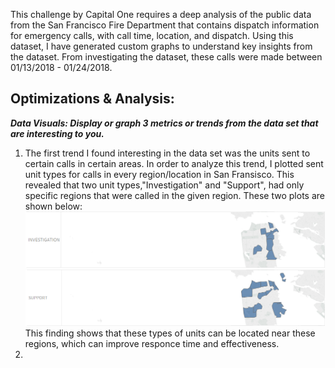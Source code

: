 This challenge by Capital One requires a deep analysis of the public data from the San Francisco Fire Department that contains dispatch 
information for emergency calls, with call time, location, and dispatch. Using this dataset, I have generated custom graphs to understand
key insights from the dataset. From investigating the dataset, these calls were made between 01/13/2018 - 01/24/2018.
## Optimizations & Analysis:
***Data Visuals: Display or graph 3 metrics or trends from the data set that are interesting to you.***
1. The first trend I found interesting in the data set was the units sent to certain calls in certain areas. In order to analyze this trend, I plotted sent unit types for calls in every region/location in San Fransisco. This revealed that two unit types,"Investigation" and "Support", had only specific regions that were called in the given region. These two plots are shown below:
![Investigation Regions](https://github.com/kmert10/Capital-One-SFPD-Challenge/blob/master/Website%20Graphs%20Images/cool%20thing%20part%201%20a.PNG)
![Support Regions](https://github.com/kmert10/Capital-One-SFPD-Challenge/blob/master/Website%20Graphs%20Images/cool%20thing%20part%201%20b.PNG/)
This finding shows that these types of units can be located near these regions, which can improve responce time and effectiveness.
2. 
